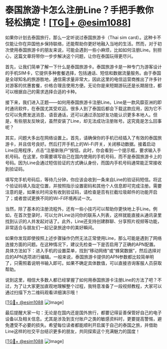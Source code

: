 # 泰国旅游卡怎么注册Line？手把手教你轻松搞定！[[TG💪+ @esim1088](https://t.me/s/esim1088)]

如果你计划去泰国旅行，那么一定听说过泰国旅游卡（Thai sim card）。这种卡不仅能让你在异国他乡保持联络，还能帮助你更好地融入当地的生活。然而，对于初次使用泰国旅游卡的朋友来说，可能会遇到一些小麻烦，比如如何注册Line。别担心，这篇文章将带你一步步解决这个问题，让你在泰国玩得更尽兴。

首先，让我们简单了解一下什么是泰国旅游卡。泰国旅游卡是一种专门为游客设计的手机SIM卡，它提供多种套餐选择，包括通话、短信和数据流量服务。由于泰国是全球知名的旅游胜地，通信需求量非常大，因此这里的电信运营商推出了许多针对游客的优惠套餐，价格合理且使用方便。无论你是来短期游玩还是长期居住，都可以根据自己的需求选择合适的卡种。

接下来，我们进入正题——如何用泰国旅游卡注册Line。Line是一款风靡亚洲的即时通讯软件，在泰国尤其受欢迎。很多人到了泰国后都会下载这款应用，因为它不仅可以免费发送消息、语音通话，还可以通过添加好友功能认识更多本地人。但是，有些朋友反映说，虽然安装了Line，却无法成功注册账号。这究竟是怎么回事呢？

其实，问题大多出在网络设置上。首先，请确保你的手机已经插入了有效的泰国旅游卡，并且信号良好。然后打开手机上的Wi-Fi开关，关闭移动数据。接着启动Line应用程序，点击“注册新账户”按钮。此时，你会看到一个提示框，要求输入手机号码。在这里，你需要填写自己在国内使用的手机号码，而不是泰国旅游卡上的号码。因为Line会通过短信验证的方式确认身份，而国内手机号码通常能正常接收到验证码。

填写完手机号码后，等待几分钟，你应该会收到一条来自Line的验证码短信。将这个验证码填入指定位置，并按照指示设置密码和其他个人信息即可完成注册。需要注意的是，如果长时间没有收到验证码，请检查是否有拦截垃圾邮件的功能开启了；或者尝试更换不同的Wi-Fi环境再试一次。

当然，除了基本的注册流程外，还有一些小技巧可以帮助你更快地上手Line。例如，在首次登录时，可以允许Line访问你的联系人列表，这样就能直接从通讯录里找到认识的人并发起对话了。此外，Line还支持创建群聊、分享照片视频等功能，非常适合与朋友们一起记录旅途中的美好瞬间。

如果你发现即使按照上述步骤操作仍然无法正常使用Line，那么可能是遇到了网络连接方面的问题。在这种情况下，建议先检查一下是否启用了正确的APN配置。具体方法如下：进入手机的设置菜单，找到“移动网络”或“蜂窝数据”，然后选择对应的APN选项进行编辑。一般来说，泰国旅游卡提供的APN参数都比较简单明了，只需照着说明书输入即可。如果不确定具体数值，可以直接咨询客服人员获取帮助。

说到这里，相信大多数人都已经掌握了如何用泰国旅游卡注册Line的方法了吧？不过，为了让大家更加直观地理解整个过程，我特意准备了一段视频教程，大家可以通过扫描下方二维码观看详细演示哦！

[[TG💪+ @esim1088](https://t.me/s/esim1088) ![Image](https://i.postimg.cc/4NQfJmqS/Snipaste-2025-05-13-00-14-12.png)]

最后提醒大家一句：无论是在国内还是国外旅行，都要记得妥善保管好自己的电子设备以及相关信息。尤其是涉及到支付账户之类的敏感资料时，更要提高警惕，避免遭受不必要的损失。希望每位读者都能顺利开启属于自己的泰国之旅，并借助Line这样的社交平台结识更多的朋友，共同探索这个充满魅力的国度！

[[TG💪+ @esim1088](https://t.me/s/esim1088) ![Image](https://i.postimg.cc/4NQfJmqS/Snipaste-2025-05-13-00-14-12.png)]